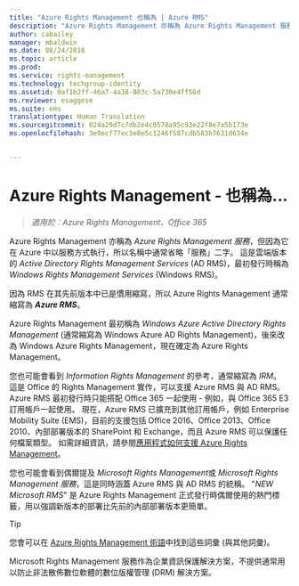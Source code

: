 ```yaml
---
title: "Azure Rights Management 也稱為 | Azure RMS"
description: "Azure Rights Management 亦稱為 Azure Rights Management 服務，但因為它在 Azure 中以服務方式執行，所以名稱中通常省略「服務」二字。 這是雲端版本的 Active Directory Rights Management Services (AD RMS)，最初發行時稱為 Windows Rights Management Services (Windows RMS)。"
author: cabailey
manager: mbaldwin
ms.date: 08/24/2016
ms.topic: article
ms.prod: 
ms.service: rights-management
ms.technology: techgroup-identity
ms.assetid: 0af1b2ff-46a7-4a38-803c-5a730e4ff56d
ms.reviewer: esaggese
ms.suite: ems
translationtype: Human Translation
ms.sourcegitcommit: 024a29d7c7db2e4c0578a95c93e22f8e7a5b173e
ms.openlocfilehash: 3e9ecf77ec3e8e5c1246f587cdb583b7631d634e


---
```



# Azure Rights Management - 也稱為...

>*適用於︰Azure Rights Management、Office 365*


Azure Rights Management 亦稱為 *Azure Rights Management 服務*，但因為它在 Azure 中以服務方式執行，所以名稱中通常省略「服務」二字。 這是雲端版本的 *Active Directory Rights Management Services* (AD RMS)，最初發行時稱為 *Windows Rights Management Services* (Windows RMS)。

因為 RMS 在其先前版本中已是慣用縮寫，所以 Azure Rights Management 通常縮寫為 ***Azure RMS***。

Azure Rights Management 最初稱為 *Windows Azure Active Directory Rights Management* (通常縮寫為 Windows Azure AD Rights Management)，後來改為 Windows Azure Rights Management，現在確定為 Azure Rights Management。

您也可能會看到 *Information Rights Management* 的參考，通常縮寫為 *IRM*。 這是 Office 的 Rights Management 實作，可以支援 Azure RMS 與 AD RMS。  Azure RMS 最初發行時只能搭配 Office 365 一起使用 - 例如，與 Office 365 E3 訂用帳戶一起使用。 現在，Azure RMS 已擴充到其他訂用帳戶，例如 Enterprise Mobility Suite (EMS)，目前的支援包括 Office 2016、Office 2013、Office 2010、內部部署版本的 SharePoint 和 Exchange，而且 Azure RMS 可以保護任何檔案類型。 如需詳細資訊，請參閱[應用程式如何支援 Azure Rights Management](applications-support.md)。

您也可能會看到偶爾提及 *Microsoft Rights Management*或 *Microsoft Rights Management 服務*，這是同時涵蓋 Azure RMS 與 AD RMS 的統稱。  "*NEW Microsoft RMS*" 是 Azure Rights Management 正式發行時偶爾使用的熱門標籤，用以強調新版本的部署比先前的內部部署版本更簡單。

> [!TIP]
> 您會可以在 [Azure Rights Management 術語](../get-started/terminology.md)中找到這些詞彙 (與其他詞彙)。

Microsoft Rights Management 服務作為企業資訊保護解決方案，不提供通常用以防止非法散佈數位軟體的數位版權管理 (DRM) 解決方案。 




<!--HONumber=Aug16_HO4-->


